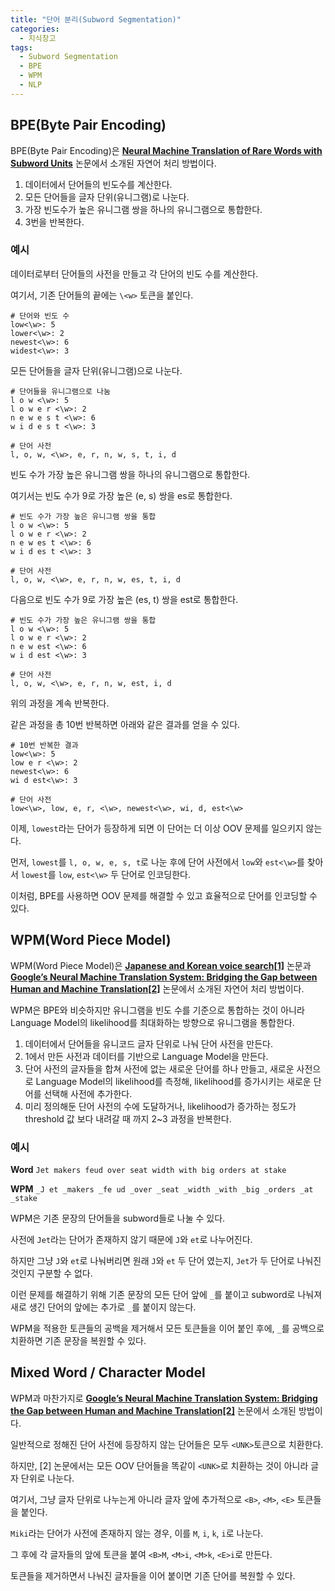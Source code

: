```yaml
---
title: "단어 분리(Subword Segmentation)"
categories:
  - 지식창고
tags:
  - Subword Segmentation
  - BPE
  - WPM
  - NLP
---
```


## BPE(Byte Pair Encoding)

BPE(Byte Pair Encoding)은 [**Neural Machine Translation of Rare Words with Subword Units**](https://arxiv.org/abs/1508.07909) 논문에서 소개된 자연어 처리 방법이다.

1. 데이터에서 단어들의 빈도수를 계산한다.
2. 모든 단어들을 글자 단위(유니그램)로 나눈다.
3. 가장 빈도수가 높은 유니그램 쌍을 하나의 유니그램으로 통합한다.
4. 3번을 반복한다.

### 예시

데이터로부터 단어들의 사전을 만들고 각 단어의 빈도 수를 계산한다. 

여기서, 기존 단어들의 끝에는 `\<w>` 토큰을 붙인다.

```
# 단어와 빈도 수
low<\w>: 5
lower<\w>: 2
newest<\w>: 6
widest<\w>: 3
```

모든 단어들을 글자 단위(유니그램)으로 나눈다.

```
# 단어들을 유니그램으로 나눔
l o w <\w>: 5
l o w e r <\w>: 2
n e w e s t <\w>: 6
w i d e s t <\w>: 3
```

```
# 단어 사전
l, o, w, <\w>, e, r, n, w, s, t, i, d
```

빈도 수가 가장 높은 유니그램 쌍을 하나의 유니그램으로 통합한다.

여기서는 빈도 수가 9로 가장 높은 (e, s) 쌍을 es로 통합한다.

```
# 빈도 수가 가장 높은 유니그램 쌍을 통합
l o w <\w>: 5
l o w e r <\w>: 2
n e w es t <\w>: 6
w i d es t <\w>: 3
```

```
# 단어 사전
l, o, w, <\w>, e, r, n, w, es, t, i, d
```

다음으로 빈도 수가 9로 가장 높은 (es, t) 쌍을 est로 통합한다.

```
# 빈도 수가 가장 높은 유니그램 쌍을 통합
l o w <\w>: 5
l o w e r <\w>: 2
n e w est <\w>: 6
w i d est <\w>: 3
```

```
# 단어 사전
l, o, w, <\w>, e, r, n, w, est, i, d
```

위의 과정을 계속 반복한다.

같은 과정을 총 10번 반복하면 아래와 같은 결과를 얻을 수 있다.

```
# 10번 반복한 결과
low<\w>: 5
low e r <\w>: 2
newest<\w>: 6
wi d est<\w>: 3
```

```
# 단어 사전
low<\w>, low, e, r, <\w>, newest<\w>, wi, d, est<\w>
```

이제, `lowest`라는 단어가 등장하게 되면 이 단어는 더 이상 OOV 문제를 일으키지 않는다.

먼저, `lowest`를 `l, o, w, e, s, t`로 나눈 후에 단어 사전에서 `low`와 `est<\w>`를 찾아서 `lowest`를 `low`, `est<\w>` 두 단어로 인코딩한다.

이처럼, BPE를 사용하면 OOV 문제를 해결할 수 있고 효율적으로 단어를 인코딩할 수 있다.

## WPM(Word Piece Model)

WPM(Word Piece Model)은 [**Japanese and Korean voice search[1]**](https://ieeexplore.ieee.org/abstract/document/6289079) 논문과 [**Google’s Neural Machine Translation System: Bridging the Gap between Human and Machine Translation[2]**](https://arxiv.org/abs/1609.08144) 논문에서 소개된 자연어 처리 방법이다.

WPM은  BPE와 비슷하지만 유니그램을 빈도 수를 기준으로 통합하는 것이 아니라 Language Model의 likelihood를 최대화하는 방향으로 유니그램을 통합한다.

1. 데이터에서 단어들을 유니코드 글자 단위로 나눠 단어 사전을 만든다.
2. 1에서 만든 사전과 데이터를 기반으로 Language Model을 만든다.
3. 단어 사전의 글자들을 합쳐 사전에 없는 새로운 단어를 하나 만들고, 새로운 사전으로 Language Model의 likelihood를 측정해, likelihood를 증가시키는 새로운 단어를 선택해 사전에 추가한다.
4. 미리 정의해둔 단어 사전의 수에 도달하거나, likelihood가 증가하는 정도가 threshold 값 보다 내려갈 때 까지 2~3 과정을 반복한다.

### 예시

**Word** `Jet makers feud over seat width with big orders at stake `

**WPM** `_J et _makers _fe ud _over _seat _width _with _big _orders _at _stake`

WPM은 기존 문장의 단어들을 subword들로 나눌 수 있다.

사전에 `Jet`라는 단어가 존재하지 않기 때문에 `J`와 `et`로 나누어진다.

하지만 그냥 `J`와 `et`로 나눠버리면 원래 `J`와 `et` 두 단어 였는지, `Jet`가 두 단어로 나눠진 것인지 구분할 수  없다.

이런 문제를 해결하기 위해 기존 문장의 모든 단어 앞에 `_`를 붙이고 subword로 나눠져 새로 생긴 단어의 앞에는 추가로 `_`를 붙이지 않는다.

WPM을 적용한 토큰들의 공백을 제거해서 모든 토큰들을 이어 붙인 후에, `_`를 공백으로 치환하면 기존 문장을 복원할 수 있다.

## Mixed Word / Character Model

WPM과 마찬가지로   [**Google’s Neural Machine Translation System: Bridging the Gap between Human and Machine Translation[2]**](https://arxiv.org/abs/1609.08144) 논문에서 소개된 방법이다.

일반적으로 정해진 단어 사전에 등장하지 않는 단어들은 모두 `<UNK>`토큰으로 치환한다.

하지만, [2] 논문에서는 모든 OOV 단어들을 똑같이 `<UNK>`로 치환하는 것이 아니라 글자 단위로 나눈다.

여기서, 그냥 글자 단위로 나누는게 아니라 글자 앞에 추가적으로 `<B>`, `<M>`, `<E>` 토큰들을 붙인다.

`Miki`라는 단어가 사전에 존재하지 않는 경우, 이를 `M`, `i`, `k`, `i`로 나눈다.

그 후에 각 글자들의 앞에 토큰을 붙여 `<B>M`, `<M>i`, `<M>k`, `<E>i`로 만든다.

토큰들을 제거하면서 나눠진 글자들을 이어 붙이면 기존 단어를 복원할 수 있다.